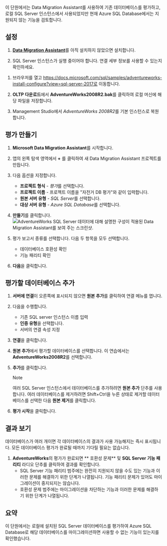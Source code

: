 이 단원에서는 Data Migration Assistant를 사용하여 기존 데이터베이스를 평가하고, 로컬 SQL Server 인스턴스에서 사용되었지만 현재 Azure SQL Database에서는 지원되지 않는 기능을 검토합니다.

## <a name="setup"></a>설정

1. [**Data Migration Assistant**](https://www.microsoft.com/download/details.aspx?id=53595)를 아직 설치하지 않았으면 설치합니다.

1. SQL Server 인스턴스가 실행 중이어야 합니다. 연결 세부 정보를 사용할 수 있는지 확인하세요.

<!-- TODO: replace with an LOD VM -->

1. 브라우저를 열고 https://docs.microsoft.com/sql/samples/adventureworks-install-configure?view=sql-server-2017로 이동합니다.

1. **OLTP 다운로드**에서 **AdventureWorks2008R2.bak**를 클릭하여 로컬 머신에 해당 파일을 저장합니다.

1. Management Studio에서 *AdventureWorks 2008R2*를 기본 인스턴스로 복원합니다.

## <a name="create-an-assessment"></a>평가 만들기

1. **Microsoft Data Migration Assistant**를 시작합니다.

1. 앱의 왼쪽 탐색 영역에서 __+__ 를 클릭하여 새 Data Migration Assistant 프로젝트를 만듭니다.

1. 다음 옵션을 지정합니다.

    - **프로젝트 형식** - *평가*를 선택합니다.
    - **프로젝트 이름** - 프로젝트 이름을 "자전거 DB 평가"와 같이 입력합니다.
    - **원본 서버 유형** - *SQL Server*를 선택합니다.
    - **대상 서버 유형** - *Azure SQL Database*를 선택합니다.

1. **만들기**를 클릭합니다.
    ![AdventureWorks SQL Server 데이터에 대해 설명한 구성이 적용된 Data Migration Assistant를 보여 주는 스크린샷.](../media-draft/3-create-assessment.png)

1. 평가 보고서 종류를 선택합니다. 다음 두 항목을 모두 선택합니다.
    - 데이터베이스 호환성 확인
    - 기능 패리티 확인

1. **다음**을 클릭합니다.

## <a name="add-databases-to-assess"></a>평가할 데이터베이스 추가

1. **서버에 연결**이 오른쪽에 표시되지 않으면 **원본 추가**를 클릭하여 연결 메뉴를 엽니다.

1. 다음을 수행합니다.
    - 기존 SQL server 인스턴스 이름 입력
    - **인증 유형**을 선택합니다.
    - 서버의 연결 속성 지정

1. **연결**을 클릭합니다.

1. **원본 추가**에서 평가할 데이터베이스를 선택합니다. 이 연습에서는 **AdventureWorks2008R2**를 선택합니다.

1. **추가**를 클릭합니다.
    > [!NOTE]
    > 여러 SQL Server 인스턴스에서 데이터베이스를 추가하려면 **원본 추가** 단추를 사용합니다. 여러 데이터베이스를 제거하려면 Shift+Ctrl을 누른 상태로 제거할 데이터베이스를 선택한 다음 **원본 제거**를 클릭합니다.

1. **평가 시작**을 클릭합니다.

## <a name="view-results"></a>결과 보기

데이터베이스가 여러 개이면 각 데이터베이스의 결과가 사용 가능해지는 즉시 표시됩니다. 모든 데이터베이스 평가가 완료될 때까지 기다릴 필요는 없습니다.

1. **AdventureWorks**의 평가가 완료되면 ** 호환성 문제** 및 **SQL Server 기능 패리티** 라디오 단추를 클릭하여 결과를 확인합니다.
    - SQL Server 기능 패리티 범주에는 완전히 지원되지 않을 수도 있는 기능과 이러한 문제를 해결하기 위한 단계가 나열됩니다. 기능 패리티 문제가 있어도 마이그레이션이 중지되지는 않습니다.
    - 호환성 문제 범주에는 마이그레이션을 차단하는 기능과 이러한 문제를 해결하기 위한 단계가 나열됩니다.

## <a name="summary"></a>요약

이 단원에서는 로컬에 설치된 SQL Server 데이터베이스를 평가하여 Azure SQL Database로 해당 데이터베이스를 마이그레이션하면 사용할 수 없는 기능이 있는지를 확인했습니다.